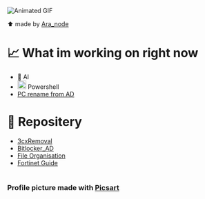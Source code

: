 ![Animated GIF](https://media.giphy.com/media/v1.Y2lkPTc5MGI3NjExN2MyMjhmZjVlNTY2ZDUwMDFmZTFjYzQxMDA4Y2YyNWFjZWZhNGI2MSZlcD12MV9pbnRlcm5hbF9naWZzX2dpZklkJmN0PWc/BxcBAB2UwGCCPRrlIi/giphy.gif)

⬆️ made by [Ara_node](https://codepen.io/ara_node)

# 📈 What im working on right now
* 🤖  AI
* <img src="https://se.ewi.tudelft.nl/desosa2019/chapters/powershell/images/powershell/PowerShellLogo.png" width="20" > Powershell
* [PC rename from AD](https://github.com/Narco360/PC_rename)
# 📁 Repositery 
* [3cxRemoval](https://github.com/Narco360/3CXremove)
* [Bitlocker_AD](https://github.com/Narco360/Bitlocker_AD)
* [File Organisation](https://github.com/Narco360/fileOrganisation)
* [Fortinet Guide](https://github.com/Narco360/Fortinet)
#
### Profile picture made with [Picsart](https://picsart.com/ru)
